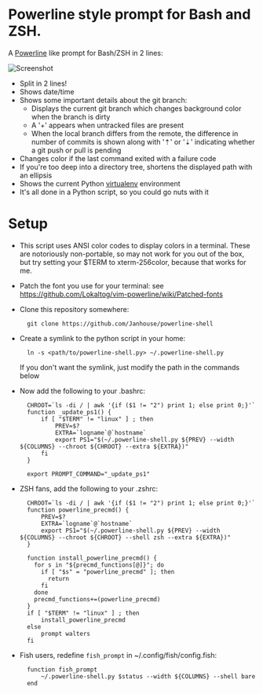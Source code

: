 Powerline style prompt for Bash and ZSH.
==============================================

A [Powerline](https://github.com/Lokaltog/vim-powerline) like prompt for Bash/ZSH in 2 lines:

![Screenshot](https://f.cloud.github.com/assets/1036439/344227/439818e4-9dfa-11e2-9683-255b1ce77fa4.png)

*  Split in 2 lines!
*  Shows date/time
*  Shows some important details about the git branch:
    *  Displays the current git branch which changes background color when the branch is dirty
    *  A '+' appears when untracked files are present
    *  When the local branch differs from the remote, the difference in number of commits is shown along with '⇡' or '⇣' indicating whether a git push or pull is pending
*  Changes color if the last command exited with a failure code
*  If you're too deep into a directory tree, shortens the displayed path with an ellipsis
*  Shows the current Python [virtualenv](http://www.virtualenv.org/) environment
*  It's all done in a Python script, so you could go nuts with it

# Setup

* This script uses ANSI color codes to display colors in a terminal. These are notoriously non-portable, so may not work for you out of the box, but try setting your $TERM to xterm-256color, because that works for me.

* Patch the font you use for your terminal: see https://github.com/Lokaltog/vim-powerline/wiki/Patched-fonts

* Clone this repository somewhere:

        git clone https://github.com/Janhouse/powerline-shell

* Create a symlink to the python script in your home:

        ln -s <path/to/powerline-shell.py> ~/.powerline-shell.py

  If you don't want the symlink, just modify the path in the commands below

* Now add the following to your .bashrc:

        CHROOT=`ls -di / | awk '{if ($1 != "2") print 1; else print 0;}'`
        function _update_ps1() {
            if [ "$TERM" != "linux" ] ; then
                PREV=$?
                EXTRA=`logname`@`hostname`
                export PS1="$(~/.powerline-shell.py ${PREV} --width ${COLUMNS} --chroot ${CHROOT} --extra ${EXTRA})"
            fi
        }

        export PROMPT_COMMAND="_update_ps1"

* ZSH fans, add the following to your .zshrc:

        CHROOT=`ls -di / | awk '{if ($1 != "2") print 1; else print 0;}'`
        function powerline_precmd() {
            PREV=$?
            EXTRA=`logname`@`hostname`
            export PS1="$(~/.powerline-shell.py ${PREV} --width ${COLUMNS} --chroot ${CHROOT} --shell zsh --extra ${EXTRA})"
        }

        function install_powerline_precmd() {
          for s in "${precmd_functions[@]}"; do
            if [ "$s" = "powerline_precmd" ]; then
              return
            fi
          done
          precmd_functions+=(powerline_precmd)
        }
        if [ "$TERM" != "linux" ] ; then
            install_powerline_precmd
        else
            prompt walters
        fi

* Fish users, redefine `fish_prompt` in ~/.config/fish/config.fish:

        function fish_prompt
            ~/.powerline-shell.py $status --width ${COLUMNS} --shell bare
        end
